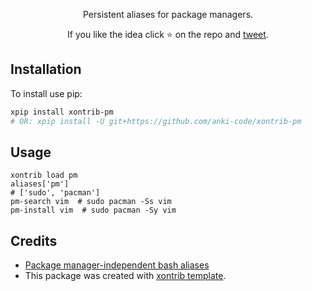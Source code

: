 <p align="center">
Persistent aliases for package managers.
</p>

<p align="center">  
If you like the idea click ⭐ on the repo and <a href="https://twitter.com/intent/tweet?text=Nice%20xontrib%20for%20the%20xonsh%20shell!&url=https://github.com/anki-code/xontrib-jump-to-dir" target="_blank">tweet</a>.
</p>

## Installation

To install use pip:

```bash
xpip install xontrib-pm
# OR: xpip install -U git+https://github.com/anki-code/xontrib-pm
```

## Usage

```xsh
xontrib load pm
aliases['pm']
# ['sudo', 'pacman']
pm-search vim  # sudo pacman -Ss vim
pm-install vim  # sudo pacman -Sy vim
```

## Credits

* [Package manager-independent bash aliases](https://gist.github.com/rroblak/8137276)
* This package was created with [xontrib template](https://github.com/xonsh/xontrib-template).
